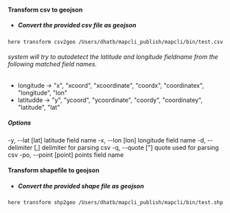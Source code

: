 #### Transform csv to geojson 

- ##### Convert the provided csv file as geojson
```
here transform csv2geo /Users/dhatb/mapcli_publish/mapcli/bin/test.csv
```
###### system will try to autodetect the latitude and longitude fieldname from the following matched field names.
- longitude ->  "x", "xcoord", "xcoordinate", "coordx", "coordinatex", "longitude", "lon"
- latitudde -> "y", "ycoord", "ycoordinate", "coordy", "coordinatey", "latitude", "lat"

##### Options
-y, --lat [lat]  latitude field name
-x, --lon [lon]  longitude field name
-d, --delimiter [,]  delimiter for parsing csv
-q, --quote ["]  quote used for parsing csv
-po, --point [point]  points field name

#### Transform shapefile to geojson 
- ##### Convert the provided shape file as geojson
```
here transform shp2geo /Users/dhatb/mapcli_publish/mapcli/bin/test.shp
```
